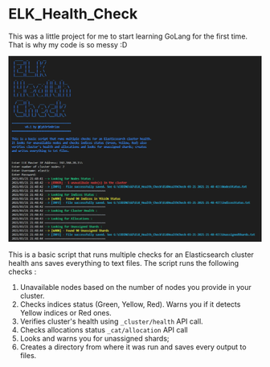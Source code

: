 # ELK_Health_Check
 This was a little project for me to start learning GoLang for the first time. That is why my code is so messy :D 

![ELK_Health_Check](./images/exampl.png)

This is a basic script that runs multiple checks for an Elasticsearch cluster health ans saves everything to text files. The script runs the following checks :
1. Unavailable nodes based on the number of nodes you provide in your cluster. 
2. Checks indices status (Green, Yellow, Red). Warns you if it detects Yellow indices or Red ones.
3. Verifies cluster's health using `_cluster/health` API call.
4. Checks allocations status `_cat/allocation` API call 
5. Looks and warns you for unassigned shards; 
6. Creates a directory from where it was run and saves every output to files.
